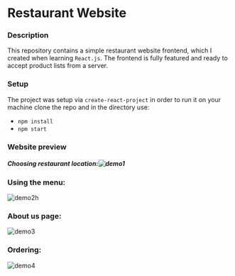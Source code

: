 # Restaurant Website

### Description

This repository contains a simple restaurant website frontend, which I created when learning `React.js`. The frontend is fully featured and ready to accept product lists from a server.

### Setup

The project was setup via `create-react-project` in order to run it on your machine clone the repo and in the directory use:

- `npm install`
- `npm start`

### Website preview

##### Choosing restaurant location:![demo1](/home/wojciech/WebstormProjects/restaurant_website/demo_images/demo1.gif)

### Using the menu:

![demo2h](/home/wojciech/WebstormProjects/restaurant_website/demo_images/demo2h.gif)

### About us page:

![demo3](/home/wojciech/WebstormProjects/restaurant_website/demo_images/demo3.gif)

### Ordering:

![demo4](/home/wojciech/WebstormProjects/restaurant_website/demo_images/demo4.gif)



